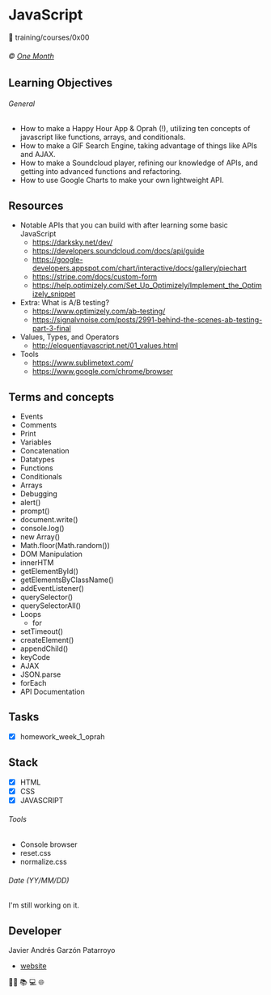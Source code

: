 # JavaScript
:open_file_folder: training/courses/0x00

###### :copyright: [One Month](https://onemonth.com/courses/javascript/curriculum)

## Learning Objectives
###### General
* How to make a Happy Hour App & Oprah (!), utilizing ten concepts of javascript like functions, arrays, and conditionals. 
* How to make a GIF Search Engine, taking advantage of things like APIs and AJAX.
* How to make a Soundcloud player, refining our knowledge of APIs, and getting into advanced functions and refactoring. 
* How to use Google Charts to make your own lightweight API. 

## Resources
* Notable APIs that you can build with after learning some basic JavaScript
  - https://darksky.net/dev/
  - https://developers.soundcloud.com/docs/api/guide
  - https://google-developers.appspot.com/chart/interactive/docs/gallery/piechart
  - https://stripe.com/docs/custom-form
  - https://help.optimizely.com/Set_Up_Optimizely/Implement_the_Optimizely_snippet
* Extra: What is A/B testing?
  - https://www.optimizely.com/ab-testing/
  - https://signalvnoise.com/posts/2991-behind-the-scenes-ab-testing-part-3-final
* Values, Types, and Operators
  - http://eloquentjavascript.net/01_values.html
* Tools
  - https://www.sublimetext.com/
  - https://www.google.com/chrome/browser

## Terms and concepts
* Events
* Comments
* Print
* Variables
* Concatenation
* Datatypes
* Functions
* Conditionals
* Arrays
* Debugging
* alert()
* prompt()
* document.write()
* console.log()
* new Array()
* Math.floor(Math.random())
* DOM Manipulation
* innerHTM
* getElementById()
* getElementsByClassName()
* addEventListener()
* querySelector()
* querySelectorAll()
* Loops
  - for
* setTimeout()
* createElement()
* appendChild()
* keyCode
* AJAX
* JSON.parse
* forEach
* API Documentation

## Tasks
* [x] homework_week_1_oprah

## Stack
* [x] HTML
* [x] CSS
* [x] JAVASCRIPT
###### Tools
* Console browser
* reset.css
* normalize.css

###### Date (YY/MM/DD)
I'm still working on it.

## Developer
Javier Andrés Garzón Patarroyo
- [website](https://tecnoayuda.co/)

:man_technologist: :books: :computer: :globe_with_meridians:
